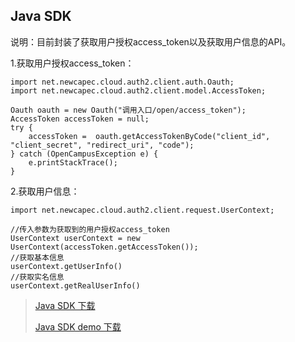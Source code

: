 ## Java SDK

说明：目前封装了获取用户授权access_token以及获取用户信息的API。

1.获取用户授权access_token：
    
    import net.newcapec.cloud.auth2.client.auth.Oauth;
    import net.newcapec.cloud.auth2.client.model.AccessToken;
    
    Oauth oauth = new Oauth("调用入口/open/access_token");
    AccessToken accessToken = null;
    try {
        accessToken =  oauth.getAccessTokenByCode("client_id", "client_secret", "redirect_uri", "code");
    } catch (OpenCampusException e) {
        e.printStackTrace();
    }
    
2.获取用户信息：

     
    import net.newcapec.cloud.auth2.client.request.UserContext;
    
    //传入参数为获取到的用户授权access_token
    UserContext userContext = new UserContext(accessToken.getAccessToken());
    //获取基本信息
    userContext.getUserInfo()
    //获取实名信息
    userContext.getRealUserInfo()
    

                    
                                

> [Java SDK 下载](http://192.168.113.162:8094/file-service-provider/download/open-auth-client.jar)
>
> [Java SDK demo 下载](http://192.168.113.162:8094/file-service-provider/download/auth-demo.zip)